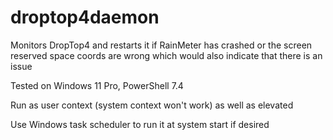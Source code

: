 # droptop4daemon
Monitors DropTop4 and restarts it if RainMeter has crashed or the screen reserved space coords are wrong which would also indicate that there is an issue

Tested on Windows 11 Pro, PowerShell 7.4

Run as user context (system context won't work) as well as elevated

Use Windows task scheduler to run it at system start if desired
